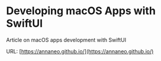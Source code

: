 # Developing macOS Apps with SwiftUI

Article on macOS apps development with SwiftUI

URL: [https://annaneo.github.io/](https://annaneo.github.io/)
